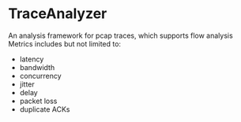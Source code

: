 TraceAnalyzer
==========
An analysis framework for pcap traces, which supports flow analysis
Metrics includes but not limited to:
  - latency 
  - bandwidth
  - concurrency
  - jitter
  - delay
  - packet loss
  - duplicate ACKs
